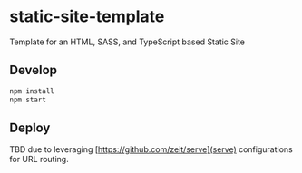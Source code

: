 # static-site-template

Template for an HTML, SASS, and TypeScript based Static Site

## Develop

```bash
npm install
npm start
```

## Deploy

TBD due to leveraging [https://github.com/zeit/serve](serve) configurations for URL routing.
